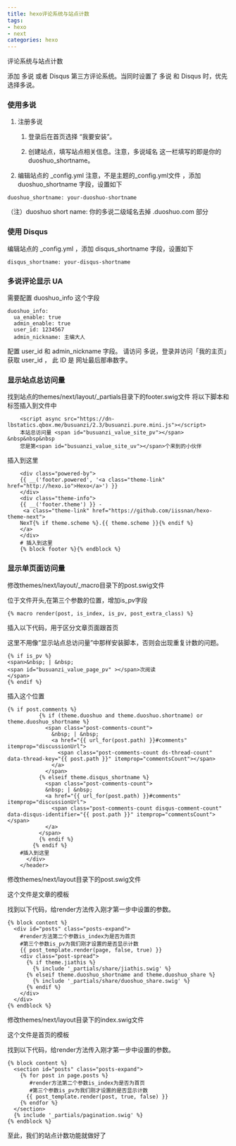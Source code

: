 ```yaml
---
title: hexo评论系统与站点计数
tags: 
- hexo
- next
categories: hexo
---
```


评论系统与站点计数

添加 多说 或者 Disqus 第三方评论系统。当同时设置了 多说 和 Disqus 时，优先选择多说。

### 使用多说

1. 注册多说

	1. 登录后在首页选择 “我要安装”。

	2. 创建站点，填写站点相关信息。注意，多说域名 这一栏填写的即是你的 duoshuo_shortname。

2. 编辑站点的 _config.yml 注意，不是主题的_config.yml文件 ，添加 duoshuo_shortname 字段，设置如下

```
duoshuo_shortname: your-duoshuo-shortname
```
（注）duoshuo short name: 你的多说二级域名去掉 .duoshuo.com 部分

### 使用 Disqus
编辑站点的 _config.yml ，添加 disqus_shortname 字段，设置如下

```
disqus_shortname: your-disqus-shortname
```

### 多说评论显示 UA
需要配置 duoshuo_info 这个字段

```
duoshuo_info:
  ua_enable: true
  admin_enable: true
  user_id: 1234567
  admin_nickname: 主编大人
```
配置 user_id 和 admin_nickname 字段。 请访问 多说，登录并访问「我的主页」获取 user_id ， 此 ID 是 网址最后那串数字。

### 显示站点总访问量
找到站点的themes/next/layout/_partials目录下的footer.swig文件
将以下脚本和标签插入到文件中

```
	<script async src="https://dn-lbstatics.qbox.me/busuanzi/2.3/busuanzi.pure.mini.js"></script>
	本站总访问量 <span id="busuanzi_value_site_pv"></span> &nbsp&nbsp&nbsp
	您是第<span id="busuanzi_value_site_uv"></span>个来到的小伙伴
```
插入到这里

```
	<div class="powered-by">
  	{{ __('footer.powered', '<a class="theme-link" href="http://hexo.io">Hexo</a>') }}
	</div>
	<div class="theme-info">
  	{{ __('footer.theme') }} -
 	 <a class="theme-link" href="https://github.com/iissnan/hexo-theme-next">
    NexT{% if theme.scheme %}.{{ theme.scheme }}{% endif %}
  	</a>
	</div>
	# 插入到这里
	{% block footer %}{% endblock %}
```
### 显示单页面访问量
修改themes/next/layout/_macro目录下的post.swig文件

位于文件开头,在第三个参数的位置，增加is_pv字段

```
{% macro render(post, is_index, is_pv, post_extra_class) %}
```
插入以下代码，用于区分文章页面跟首页

这里不用像”显示站点总访问量”中那样安装脚本，否则会出现重复计数的问题。

```
{% if is_pv %}
<span>&nbsp; | &nbsp;
<span id="busuanzi_value_page_pv" ></span>次阅读
</span>    
{% endif %}
```

插入这个位置

```
{% if post.comments %}
          {% if (theme.duoshuo and theme.duoshuo.shortname) or theme.duoshuo_shortname %}
            <span class="post-comments-count">
              &nbsp; | &nbsp;
              <a href="{{ url_for(post.path) }}#comments" itemprop="discussionUrl">
                <span class="post-comments-count ds-thread-count" data-thread-key="{{ post.path }}" itemprop="commentsCount"></span>
              </a>
            </span>
          {% elseif theme.disqus_shortname %}
            <span class="post-comments-count">
            &nbsp; | &nbsp;
            <a href="{{ url_for(post.path) }}#comments" itemprop="discussionUrl">
              <span class="post-comments-count disqus-comment-count" data-disqus-identifier="{{ post.path }}" itemprop="commentsCount"></span>
            </a>
          </span>
          {% endif %}      
        {% endif %} 
	#插入到这里
      </div>
    </header>
 ```
修改themes/next/layout目录下的post.swig文件
 
这个文件是文章的模板
 
找到以下代码，给render方法传入刚才第一步中设置的参数。

```
{% block content %}
  <div id="posts" class="posts-expand">
  	#render方法第二个参数is_index为是否为首页
  	#第三个参数is_pv为我们刚才设置的是否显示计数
    {{ post_template.render(page, false, true) }} 
    <div class="post-spread">
      {% if theme.jiathis %}
        {% include '_partials/share/jiathis.swig' %}
      {% elseif theme.duoshuo_shortname and theme.duoshuo_share %}
        {% include '_partials/share/duoshuo_share.swig' %}
      {% endif %}
    </div>
  </div>
{% endblock %}
```
修改themes/next/layout目录下的index.swig文件

这个文件是首页的模板

找到以下代码，给render方法传入刚才第一步中设置的参数。

```
{% block content %}
  <section id="posts" class="posts-expand">
    {% for post in page.posts %}
       #render方法第二个参数is_index为是否为首页
       #第三个参数is_pv为我们刚才设置的是否显示计数
      {{ post_template.render(post, true, false) }}
    {% endfor %}
  </section>
  {% include '_partials/pagination.swig' %}
{% endblock %}
```
至此，我们的站点计数功能就做好了